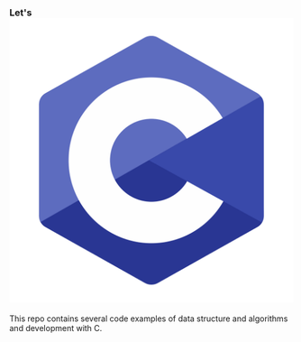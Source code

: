 ### Let's ![Alt text](image.png) ###

This repo contains several code examples of data structure and algorithms and development with C.